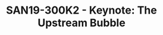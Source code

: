 ---
categories:
- san19
description: SOC vendors are often regarded as not being good open source citizens.
  &nbsp;They tend to work downstream with upstream being an afterthought -- if its
  even being thought of at all. &nbsp;This is contrary to open source community practices
  and can cause friction when engineers operating in these different modes try to
  interact. &nbsp;There are often good reasons, and sometimes not-so-good reasons,
  for this type of behavior. &nbsp;In this talk I will attempt to give more insight
  into why SOC vendors are downstream-focused, what types of issues motivate this
  behavior, and how we can better bridge these ecosystems to "pop the bubble".
image:
  featured: 'true'
  path: /assets/images/featured-images/san19/SAN19-300K2.png
session_attendee_num: '105'
session_id: SAN19-300K2
session_room: Pacific Room (Keynote)
session_slot:
  end_time: '2019-09-25 11:00:00'
  start_time: '2019-09-25 10:30:00'
session_speakers:
- speaker_bio: Bryan Huntsman is a Senior Director at the Qualcomm Innovation Center
    and is responsible for Linux Kernel development on Qualcomm Snapdragon processors
    for mobile and IoT markets. &nbsp;Over the past decade, he has set up a team of
    engineers and engineering processes that contributed to the launch of billions
    of Android devices. Prior to joining Qualcomm, Bryan spent 10 years in the telecommunications
    industry working as a SW/FW developer for embedded, real-time systems. Bryan has
    a B.S in Computer Engineering from the University of Florida.
  speaker_company: Qualcomm Innovation Center
  speaker_image: /assets/images/speakers/san19/bryan-huntsman.jpg
  speaker_location: ''
  speaker_name: Bryan Huntsman
  speaker_position: Sr Director
  speaker_url: ''
  speaker_username: bryanh
session_track: Keynote
tag: session
tags:
- Open Source Development
title: 'SAN19-300K2 - Keynote: The Upstream Bubble'
---